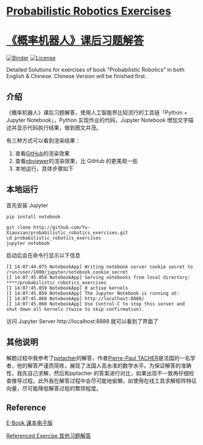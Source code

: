 # [Probabilistic Robotics Exercises](https://github.com/Yu-Xiaoxian/probabilistic_robotics_exercises)
# [《概率机器人》课后习题解答](https://github.com/Yu-Xiaoxian/probabilistic_robotics_exercises)

[![Binder](https://mybinder.org/badge_logo.svg)](https://mybinder.org/v2/gh/Yu-Xiaoxian/probabilistic_robotics_exercises/master)
[![License](https://img.shields.io/badge/License-MIT-blue.svg)](https://github.com/Yu-Xiaoxian/probabilistic_robotics_exercises/blob/master/LICENSE)

Detailed Solutions for exercises of book "Probabilistic Robotics" in both English &amp; Chinese. Chinese Version will be finished first.

## 介绍

《概率机器人》课后习题解答，使用人工智能界比较流行的工具链「Python + Jupyter Notebook」，Python 实现作业的代码，Jupyter Notebook 增加文字描述并显示代码执行结果，做到图文并茂。

有三种方式可以看到渲染结果：
1. 查看[GitHub](https://github.com/Yu-Xiaoxian/probabilistic_robotics_exercises/blob/master/简介.ipynb)的渲染效果
2. 查看[nbviewer](https://nbviewer.org/github/Yu-Xiaoxian/probabilistic_robotics_exercises/blob/master/简介.ipynb)的渲染效果，比 GitHub 的更美观一些
3. 本地运行，具体步骤如下

## 本地运行
首先安装 Jupyter
```shell
pip install notebook
```

```shell
git clone http://github.com/Yu-Xiaoxian/probabilistic_robotics_exercises.git
cd probabilistic_robotics_exercises
jupyter notebook
```

启动后会在命令行显示以下信息

```shell
[I 14:07:44.075 NotebookApp] Writing notebook server cookie secret to /run/user/1000/jupyter/notebook_cookie_secret
[I 14:07:45.058 NotebookApp] Serving notebooks from local directory: ****/probabilistic_robotics_exercises
[I 14:07:45.059 NotebookApp] 0 active kernels
[I 14:07:45.059 NotebookApp] The Jupyter Notebook is running at:
[I 14:07:45.060 NotebookApp] http://localhost:8888/
[I 14:07:45.060 NotebookApp] Use Control-C to stop this server and shut down all kernels (twice to skip confirmation).
```

访问 Jupyter Server http://localhost:8888 就可以看到了界面了

## 其他说明

解题过程中我参考了[pptacher](https://github.com/pptacher/probabilistic_robotics)的解答，作者[Pierre-Paul TACHER](https://github.com/pptacher)是法国的一名学者，他的解答严谨而简练，展现了法国人高水准的数学水平。为保证解答的准确性，我先自己求解，然后和pptacher 的答案进行对比，如果出现不一致再仔细检查推导过程。此外我在解答过程中会尽可能地偷懒，如使用在线工具求解矩阵特征向量，尽可能降低解答过程的繁琐程度。

## Reference

[E-Book 课本电子版](https://github.com/Yvon-Shong/Probabilistic-Robotics)

[Referenced Exercise 其他习题解答](https://github.com/pptacher/probabilistic_robotics)
